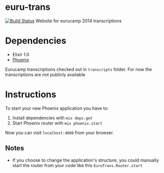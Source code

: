 # euru-trans
[![Build
Status](https://travis-ci.org/schultyy/euru-trans.svg?branch=master)](https://travis-ci.org/schultyy/euru-trans)
Website for eurucamp 2014 transcriptions

# Dependencies

- Elixir 1.0
- [Phoenix](https://github.com/phoenixframework/phoenix)

Eurucamp transcriptions checked out in `transcripts` folder. For now the
transcriptions are not publicly available


# Instructions
To start your new Phoenix application you have to:

1. Install dependencies with `mix deps.get`
2. Start Phoenix router with `mix phoenix.start`

Now you can visit `localhost:4000` from your browser.


## Notes

* If you choose to change the application's structure, you could manually start the router from your code like this `EuruTrans.Router.start`
